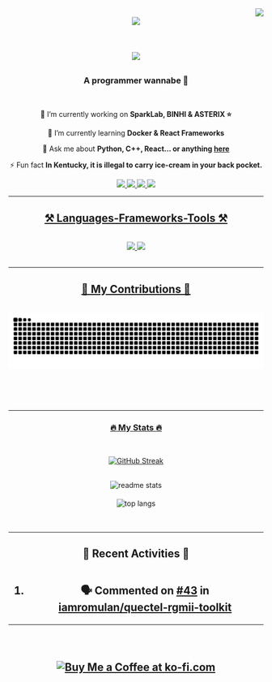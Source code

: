 <img align="right" src="https://visitor-badge.laobi.icu/badge?page_id=dr-dolomite.dr-dolomite" />
<br/>

<div id="header" align="center">
  <img src="https://media.giphy.com/media/M9gbBd9nbDrOTu1Mqx/giphy.gif" width="100"/>
</div>

<h1 align="center">
    <img src="https://readme-typing-svg.herokuapp.com/?font=Righteous&size=35&center=true&vCenter=true&width=500&height=70&duration=4000&lines=Konnichiwa+Visitor!+👋;+I'm+Rus;+I+love+technology+and+anime;+I+also+code+for+fun;+Coldplay+is+my+favorite+band;+Enjoy+your+stay;+Have+a+great+day!;+Leave+a+star+⭐;" />
</h1>

<h3 align="center">A programmer wannabe 👾</h3>

<br/>

<div align="center">
 
 🔭 I’m currently working on **SparkLab, BINHI &  ASTERIX ⭐**
 
 🌱 I’m currently learning **Docker & React Frameworks**

💬 Ask me about **Python, C++, React... or anything [here](https://github.com/dr-dolomite/dr-dolomite/issues)**

⚡ Fun fact **In Kentucky, it is illegal to carry ice-cream in your back pocket.**

 </div>
 
<div align="center"> 
      </a>
      <a href="www.youtube.com/@rus-fastnetph3428" target="_blank">
     <img src="https://img.shields.io/badge/YouTube-FF5722?style=for-the-badge&logo=youtube&logoColor=white" target="_blank" /> <!-- sqlite, safari, google-chrome are other good icon options -->
  </a>
  <a href="mailto:russel.yasol@wvsu.edu.ph">
    <img src="https://img.shields.io/badge/Gmail-333333?style=for-the-badge&logo=gmail&logoColor=red" />
  </a>
  <a href="https://www.linkedin.com/in/russel-yasol/" target="_blank">
    <img src="https://img.shields.io/badge/LinkedIn-0077B5?style=for-the-badge&logo=linkedin&logoColor=white" target="_blank" />
  </a>
  <a href="https://portfolio-madness.vercel.app" target="_blank">
     <img src="https://img.shields.io/badge/Portfolio-FF5722?style=for-the-badge&logo=todoist&logoColor=white" target="_blank" /> <!-- sqlite, safari, google-chrome are other good icon options -->
</div>

 <hr/>
 
<h2 align="center">⚒️ Languages-Frameworks-Tools ⚒️</h2>
<br/>
<div align="center">
    <img src="https://skillicons.dev/icons?i=react,bootstrap,html,css,vscode,github,figma,tailwind,git,arduino,bash" />
    <img src="https://skillicons.dev/icons?i=nodejs,python,javascript,typescript,mongodb,cpp,java,nextjs,mysql,flask,fastapi" /><br>
</div>

<br/>
<hr/>

<div align="center">
  <h2>🐍 My Contributions 🐍</h2>
  <br>
  <img alt="snake eating my contributions" src="https://raw.githubusercontent.com/dr-dolomite/dr-dolomite/output/github-contribution-grid-snake.svg" />
  
  <br/><br/><br/>
</div>

<hr/>

<div align="center">

### :fire: My Stats :fire:

<br/>

[![GitHub Streak](http://github-readme-streak-stats.herokuapp.com?user=dr-dolomite&theme=gruvbox-duo)](https://git.io/streak-stats)

<br/>

<img width=390 src="https://github-readme-stats-one-phi-66.vercel.app/api?username=dr-dolomite&count_private=true&show_icons=true&theme=react&rank_icon=github&border_radius=10" alt="readme stats" />

<br/>
<br/>

<img width=325 align="center" src="https://github-readme-stats-one-phi-66.vercel.app/api/top-langs/?username=dr-dolomite&hide=HTML&langs_count=8&layout=compact&theme=react&border_radius=10&size_weight=0.5&count_weight=0.5&exclude_repo=github-readme-stats" alt="top langs" />
<br/>

</div>
<br/>
<br/>
<hr/>


<h2 align="center"> 👾 Recent Activities 👾
<br/>
<br/>



<!--START_SECTION:activity-->
1. 🗣 Commented on [#43](https://github.com/iamromulan/quectel-rgmii-toolkit/issues/43#issuecomment-2105402727) in [iamromulan/quectel-rgmii-toolkit](https://github.com/iamromulan/quectel-rgmii-toolkit)
<!--END_SECTION:activity-->

<hr/>

<br/>
<br/>

<div align="center">
<a href='https://ko-fi.com/drdolomite' target='_blank'><img height='64' style='border:0px;height:64px;' src='https://storage.ko-fi.com/cdn/kofi1.png?v=3' border='0' alt='Buy Me a Coffee at ko-fi.com' /></a>
</div>

<br/>
